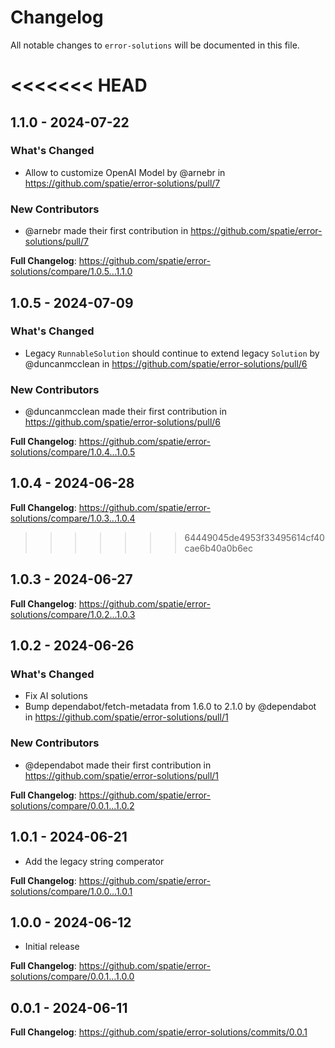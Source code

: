 # Changelog

All notable changes to `error-solutions` will be documented in this file.

<<<<<<< HEAD
=======
## 1.1.0 - 2024-07-22

### What's Changed

* Allow to customize OpenAI Model by @arnebr in https://github.com/spatie/error-solutions/pull/7

### New Contributors

* @arnebr made their first contribution in https://github.com/spatie/error-solutions/pull/7

**Full Changelog**: https://github.com/spatie/error-solutions/compare/1.0.5...1.1.0

## 1.0.5 - 2024-07-09

### What's Changed

* Legacy `RunnableSolution` should continue to extend legacy `Solution` by @duncanmcclean in https://github.com/spatie/error-solutions/pull/6

### New Contributors

* @duncanmcclean made their first contribution in https://github.com/spatie/error-solutions/pull/6

**Full Changelog**: https://github.com/spatie/error-solutions/compare/1.0.4...1.0.5

## 1.0.4 - 2024-06-28

**Full Changelog**: https://github.com/spatie/error-solutions/compare/1.0.3...1.0.4

>>>>>>> 64449045de4953f33495614cf40cae6b40a0b6ec
## 1.0.3 - 2024-06-27

**Full Changelog**: https://github.com/spatie/error-solutions/compare/1.0.2...1.0.3

## 1.0.2 - 2024-06-26

### What's Changed

* Fix AI solutions
* Bump dependabot/fetch-metadata from 1.6.0 to 2.1.0 by @dependabot in https://github.com/spatie/error-solutions/pull/1

### New Contributors

* @dependabot made their first contribution in https://github.com/spatie/error-solutions/pull/1

**Full Changelog**: https://github.com/spatie/error-solutions/compare/0.0.1...1.0.2

## 1.0.1 - 2024-06-21

- Add the legacy string comperator

**Full Changelog**: https://github.com/spatie/error-solutions/compare/1.0.0...1.0.1

## 1.0.0 - 2024-06-12

- Initial release

**Full Changelog**: https://github.com/spatie/error-solutions/compare/0.0.1...1.0.0

## 0.0.1 - 2024-06-11

**Full Changelog**: https://github.com/spatie/error-solutions/commits/0.0.1
